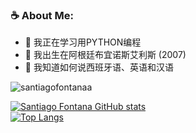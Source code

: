 ### ☕ About Me: 
 - 🌱 我正在学习用PYTHON编程
 - 📌 我出生在阿根廷布宜诺斯艾利斯 (2007)
 - 💬 我知道如何说西班牙语、英语和汉语

<p align="left"> <img src="https://komarev.com/ghpvc/?username=santiagofontanaa&label=Profile%20views&color=0e75b6&style=flat" alt="santiagofontanaa" /> </p>

[![Santiago Fontana GitHub stats](https://github-readme-stats.vercel.app/api?username=santiagofontanaa)](https://github.com/santiagofontanaa/github-readme-stats) <br>
[![Top Langs](https://github-readme-stats.vercel.app/api/top-langs/?username=santiagofontanaa&langs_count=8)](https://github.com/santiagofontanaa/github-readme-stats)
